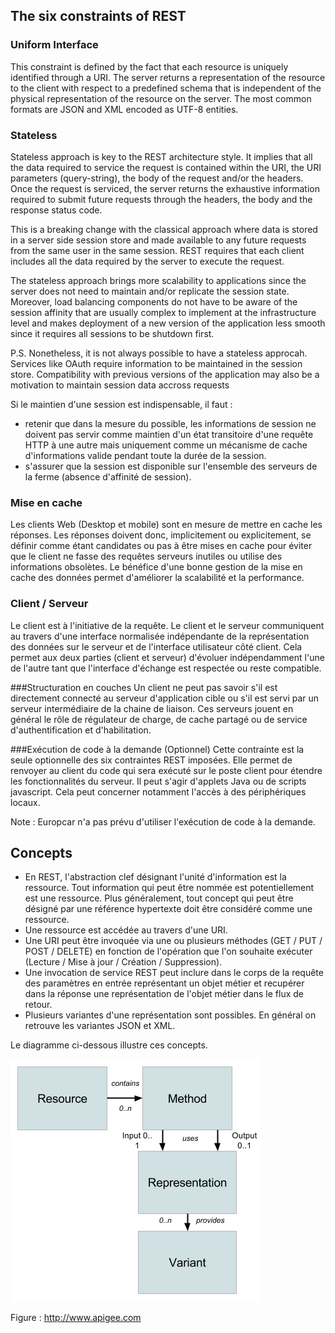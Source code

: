## The six constraints of REST
### Uniform Interface

This constraint is defined by the fact that each resource is uniquely identified through a URI. The server returns a representation of the resource to the client with respect to a predefined schema that is independent of the physical representation of the resource on the server. The most common formats are JSON and XML encoded as UTF-8 entities.

### Stateless
Stateless approach is key to the REST architecture style. It implies that all the data required to service the request is contained within the URI, the URI parameters (query-string), the body of the request and/or the headers. Once the request is serviced, the server returns the exhaustive information required to submit future requests through the headers, the body and the response status code.



This is a breaking change with the classical approach where data is stored in a server side session store and made available to any future requests from the same user in the same session. REST requires that each client includes all the data required by the server to execute the request.

The stateless approach brings more scalability to applications since the server does not need to maintain and/or replicate the session state. Moreover, load balancing components do not have to be aware of the session affinity that are usually complex to implement at the infrastructure level and makes deployment of a new version of the application less smooth since it requires all sessions to be shutdown first.


P.S. Nonetheless, it is not always possible to have a stateless approcah. Services like OAuth require information to be maintained in the session store. Compatibility with previous versions of the application may also be a motivation to maintain session data accross requests

Si le maintien d'une session est indispensable, il faut :
- retenir que dans la mesure du possible, les informations de session ne doivent pas servir comme maintien d'un état transitoire d'une requête HTTP à une autre mais uniquement comme un mécanisme de cache d'informations valide pendant toute la durée de la session.
- s'assurer que la session est disponible sur l'ensemble des serveurs de la ferme (absence d'affinité de session).

### Mise en cache
Les clients Web (Desktop et mobile) sont en mesure de mettre en cache les réponses. Les réponses doivent donc, implicitement ou explicitement, se définir comme étant candidates ou pas à être mises en cache pour éviter que le client ne fasse des requêtes serveurs inutiles ou utilise des informations obsolètes. Le bénéfice d'une bonne gestion de la mise en cache des données permet d'améliorer la scalabilité et la performance.

### Client / Serveur
Le client est à l'initiative de la requête.
Le client et le serveur communiquent au travers d'une interface normalisée indépendante de la représentation des données sur le serveur et de l'interface utilisateur côté client. Cela permet aux deux parties (client et serveur) d'évoluer indépendamment l'une de l'autre tant que l'interface d'échange est respectée ou reste compatible.

###Structuration en couches
Un client ne peut pas savoir s'il est directement connecté au serveur d'application cible ou s'il est servi par un serveur intermédiaire de la chaine de liaison. Ces serveurs jouent en général le rôle de régulateur de charge, de cache partagé ou de service d'authentification et d'habilitation.

###Exécution de code à la demande (Optionnel)
Cette contrainte est la seule optionnelle des six contraintes REST imposées. Elle permet de renvoyer au client du code qui sera exécuté sur le poste client pour étendre les fonctionnalités du serveur. Il peut s'agir d'applets Java ou de scripts javascript. Cela peut concerner notamment l'accès à des périphériques locaux.

Note : Europcar n'a pas prévu d'utiliser l'exécution de code à la demande.



## Concepts
- En REST, l'abstraction clef désignant l'unité d'information est la ressource. Tout information qui peut être nommée est potentiellement est une ressource. Plus généralement, tout concept qui peut être désigné par une référence hypertexte doit être considéré comme une ressource.
- Une ressource est accédée au travers d'une URI.
- Une URI peut être invoquée via une ou plusieurs méthodes (GET / PUT / POST / DELETE) en fonction de l'opération que l'on souhaite exécuter (Lecture / Mise à jour / Création / Suppression).
- Une invocation de service REST peut inclure dans le corps de la requête des paramètres en entrée représentant un objet métier et recupérer dans la réponse une représentation de l'objet métier dans le flux de retour.
- Plusieurs variantes d'une représentation sont possibles. En général on retrouve les variantes JSON et XML.

Le diagramme ci-dessous illustre ces concepts.

![Concepts REST](rest-concepts.png)

Figure : http://www.apigee.com

